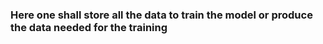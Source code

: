### Here one shall store all the data to train the model or produce the data needed for the training
